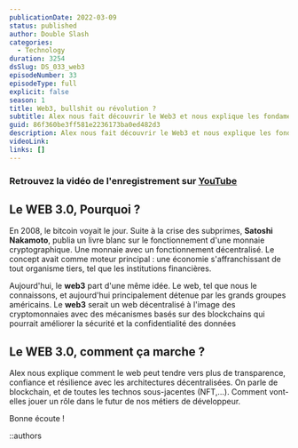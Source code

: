 ```yaml
---
publicationDate: 2022-03-09
status: published
author: Double Slash
categories:
  - Technology
duration: 3254
dsSlug: DS_033_web3
episodeNumber: 33
episodeType: full
explicit: false
season: 1
title: Web3, bullshit ou révolution ?
subtitle: Alex nous fait découvrir le Web3 et nous explique les fondamentaux de ce web décentralisé prometteur.
guid: 86f360be3ff581e2236173ba0ed482d3
description: Alex nous fait découvrir le Web3 et nous explique les fondamentaux de ce web décentralisé prometteur.
videoLink:
links: []
---
```


### Retrouvez la vidéo de l'enregistrement sur [YouTube](https://youtu.be/A8yk7NT__HM)

## Le WEB 3.0, Pourquoi ?

En 2008, le bitcoin voyait le jour. Suite à la crise des subprimes, **Satoshi Nakamoto**, publia un livre blanc sur le fonctionnement d'une monnaie cryptographique. Une monnaie avec un fonctionnement décentralisé. Le concept avait comme moteur principal : une économie s'affranchissant de tout organisme tiers, tel que les institutions financières.

Aujourd'hui, le **web3** part d'une même idée. Le web, tel que nous le connaissons, et aujourd'hui principalement détenue par les grands groupes américains.
Le **web3** serait un web décentralisé à l'image des cryptomonnaies avec des mécanismes basés sur des blockchains qui pourrait améliorer la sécurité et la confidentialité des données

## Le WEB 3.0, comment ça marche ?

Alex nous explique comment le web peut tendre vers plus de transparence, confiance et résilience avec les architectures décentralisées.
On parle de blockchain, et de toutes les technos sous-jacentes (NFT,...). Comment vont-elles jouer un rôle dans le futur de nos métiers de développeur.

Bonne écoute !

::authors
